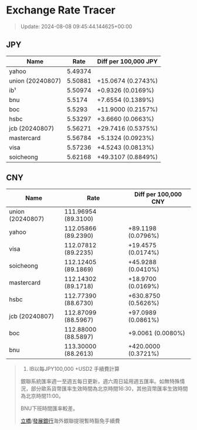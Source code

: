 # Exchange Rate Tracer

> Update: 2024-08-08 09:45:44.144625+00:00

## JPY

| Name             |    Rate | Diff per 100,000 JPY   |
|------------------|---------|------------------------|
| yahoo            | 5.49374 |                        |
| union (20240807) | 5.50881 | +15.0674 (0.2743%)     |
| ib¹              | 5.50974 | +0.9326 (0.0169%)      |
| bnu              | 5.5174  | +7.6554 (0.1389%)      |
| boc              | 5.5293  | +11.9000 (0.2157%)     |
| hsbc             | 5.53297 | +3.6660 (0.0663%)      |
| jcb (20240807)   | 5.56271 | +29.7416 (0.5375%)     |
| mastercard       | 5.56784 | +5.1324 (0.0923%)      |
| visa             | 5.57236 | +4.5243 (0.0813%)      |
| soicheong        | 5.62168 | +49.3107 (0.8849%)     |

## CNY

| Name             | Rate                | Diff per 100,000 CNY   |
|------------------|---------------------|------------------------|
| union (20240807) | 111.96954	(89.3100) |                        |
| yahoo            | 112.05866	(89.2390) | +89.1198 (0.0796%)     |
| visa             | 112.07812	(89.2235) | +19.4575 (0.0174%)     |
| soicheong        | 112.12405	(89.1869) | +45.9288 (0.0410%)     |
| mastercard       | 112.14302	(89.1718) | +18.9700 (0.0169%)     |
| hsbc             | 112.77390	(88.6730) | +630.8750 (0.5626%)    |
| jcb (20240807)   | 112.87099	(88.5967) | +97.0989 (0.0861%)     |
| boc              | 112.88000	(88.5897) | +9.0061 (0.0080%)      |
| bnu              | 113.30000	(88.2613) | +420.0000 (0.3721%)    |


> 1. IB以每JPY100,000 +USD2 手續費計算
>
> 銀聯系統匯率週一至週五每日更新，週六周日延用週五匯率。如無特殊情況，部分歐系貨幣匯率生效時間為北京時間16:30，其他貨幣匯率生效時間為北京時間11:00。
>
> BNU下班時間匯率較差。
>
> [立橋](https://www.wlbank.com.mo/uploads/ueditor/file/20181211/1544536513900230.pdf)/[發展銀行](https://www.mdb.com.mo/Service_Charges_20230728.pdf)海外銀聯提現暫時豁免手續費

